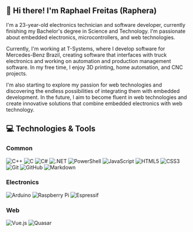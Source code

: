 ## 👋 Hi there! I'm Raphael Freitas (Raphera)

I'm a 23-year-old electronics technician and software developer, currently finishing my Bachelor's degree in Science and Technology. I'm passionate about embedded electronics, microcontrollers, and web technologies.

Currently, I'm working at T-Systems, where I develop software for Mercedes-Benz Brazil, creating software that interfaces with truck electronics and working on automation and production management software. In my free time, I enjoy 3D printing, home automation, and CNC projects.

I'm also starting to explore my passion for web technologies and discovering the endless possibilities of integrating them with embedded development. In the future, I aim to become fluent in web technologies and create innovative solutions that combine embedded electronics with web technology.

## 💻 Technologies & Tools

### Common
![C++](https://img.shields.io/badge/C++-00599C?style=for-the-badge&logo=c%2B%2B&logoColor=white)
![C](https://img.shields.io/badge/C-A8B9CC?style=for-the-badge&logo=c&logoColor=white)
![C#](https://img.shields.io/badge/csharp-239120?style=for-the-badge&logo=csharp&logoColor=white)
![.NET](https://img.shields.io/badge/.NET-512BD4?style=for-the-badge&logo=dotnet&logoColor=white)
![PowerShell](https://img.shields.io/badge/PowerShell-5391FE?style=for-the-badge&logo=powershell&logoColor=white)
![JavaScript](https://img.shields.io/badge/JavaScript-F7DF1E?style=for-the-badge&logo=javascript&logoColor=black)
![HTML5](https://img.shields.io/badge/HTML5-E34F26?style=for-the-badge&logo=html5&logoColor=white)
![CSS3](https://img.shields.io/badge/CSS3-1572B6?style=for-the-badge&logo=css3&logoColor=white)
![Git](https://img.shields.io/badge/Git-F05032?style=for-the-badge&logo=git&logoColor=white)
![GitHub](https://img.shields.io/badge/GitHub-181717?style=for-the-badge&logo=github&logoColor=white)
![Markdown](https://img.shields.io/badge/markdown-000000?style=for-the-badge&logo=markdown&logoColor=white)

### Electronics
![Arduino](https://img.shields.io/badge/Arduino-00979D?style=for-the-badge&logo=arduino&logoColor=white)
![Raspberry Pi](https://img.shields.io/badge/raspberrypi%20Pi-A22846?style=for-the-badge&logo=raspberrypi&logoColor=white)
![Espressif](https://img.shields.io/badge/espressif-E7352C?style=for-the-badge&logo=espressif&logoColor=white)

### Web
![Vue.js](https://img.shields.io/badge/Vue.js-4FC08D?style=for-the-badge&logo=vuedotjs&logoColor=white)
![Quasar](https://img.shields.io/badge/Quasar-1976D2?style=for-the-badge&logo=quasar&logoColor=white)
